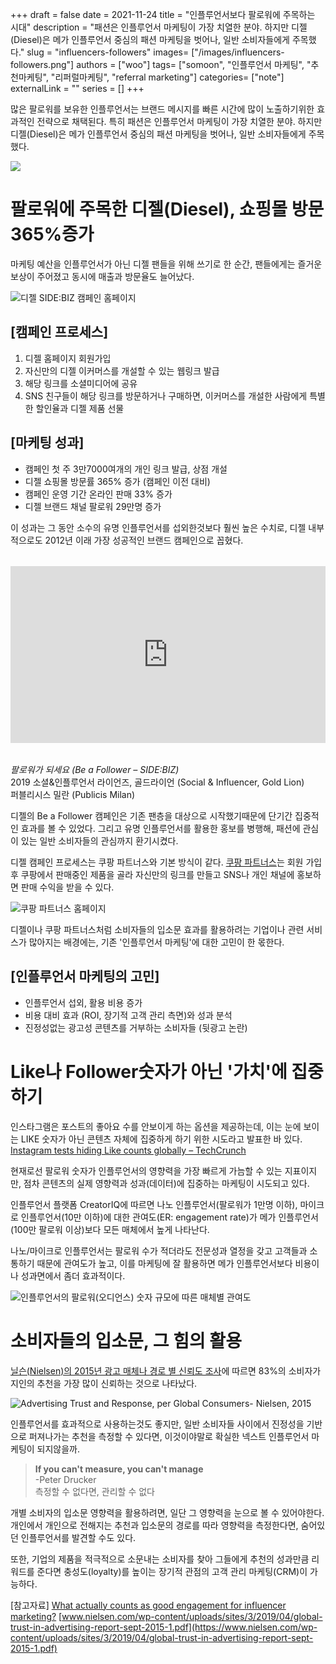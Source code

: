 +++ 
draft = false
date = 2021-11-24
title = "인플루언서보다 팔로워에 주목하는 시대"
description = "패션은 인플루언서 마케팅이 가장 치열한 분야. 하지만 디젤(Diesel)은 메가 인플루언서 중심의 패션 마케팅을 벗어나, 일반 소비자들에게 주목했다."
slug = "influencers-followers"
images= ["/images/influencers-followers.png"]
authors = ["woo"]
tags= ["somoon", "인플루언서 마케팅", "추천마케팅", "리퍼럴마케팅", "referral marketing"]
categories= ["note"]
externalLink = ""
series = []
+++

많은 팔로워를 보유한 인플루언서는 브랜드 메시지를 빠른 시간에 많이 노출하기위한 효과적인 전략으로 채택된다. 특히 패션은 인플루언서 마케팅이 가장 치열한 분야. 하지만 디젤(Diesel)은 메가 인플루언서 중심의 패션 마케팅을 벗어나, 일반 소비자들에게 주목했다.

![](/images/influencers-followers.png)

# 팔로워에 주목한 디젤(Diesel),  쇼핑몰 방문 365%증가
마케팅 예산을 인플루언서가 아닌 디젤 팬들을 위해 쓰기로 한 순간, 팬들에게는 즐거운 보상이 주어졌고 동시에 매출과 방문율도 늘어났다. 

![디젤 SIDE:BIZ 캠페인 홈페이지](/images/diesel.png)

## [캠페인 프로세스]
1. 디젤 홈페이지 회원가입
2. 자신만의 디젤 이커머스를 개설할 수 있는 웹링크 발급
3. 해당 링크를 소셜미디어에 공유
4. SNS 친구들이 해당 링크를 방문하거나 구매하면, 이커머스를 개설한 사람에게 특별한 할인율과 디젤 제품 선물

## [마케팅 성과]
- 캠페인 첫 주 3만7000여개의 개인 링크 발급, 상점 개설
- 디젤 쇼핑몰 방문률 365% 증가 (캠페인 이전 대비)
- 캠페인 운영 기간 온라인 판매 33% 증가
- 디젤 브랜드 채널 팔로워 29만명 증가

이 성과는 그 동안 소수의 유명 인플루언서를 섭외한것보다 훨씬 높은 수치로, 디젤 내부적으로도 2012년 이래 가장 성공적인 브랜드 캠페인으로 꼽혔다.
<div style="position: relative; padding-bottom: 56.25%; height: 0; overflow: hidden; margin: 2rem 0;">
  <iframe 
    src="https://www.youtube.com/embed/KMEq5AHc6Z8?feature=oembed" 
    style="position: absolute; top: 0; left: 0; width: 100%; height: 100%; border: 0;" 
    allow="accelerometer; autoplay; clipboard-write; encrypted-media; gyroscope; picture-in-picture" 
    allowfullscreen>
  </iframe>
</div>

*팔로워가 되세요 (Be a Follower – SIDE:BIZ)*  
2019 소셜&인플루언서 라이언즈, 골드라이언 (Social & Influencer, Gold Lion)  
퍼블리시스 밀란 (Publicis Milan)

디젤의 Be a Follower 캠페인은 기존 팬층을 대상으로 시작했기때문에 단기간 집중적인 효과를 볼 수 있었다. 그리고 유명 인플루언서를 활용한 홍보를 병행해, 패션에 관심이 있는 일반 소비자들의 관심까지 환기시켰다.

디젤 캠페인 프로세스는 쿠팡 파트너스와 기본 방식이 같다. [쿠팡 파트너스](https://partners.coupang.com/)는 회원 가입 후 쿠팡에서 판매중인 제품을 골라 자신만의 링크를 만들고 SNS나 개인 채널에 홍보하면 판매 수익을 받을 수 있다.

![쿠팡 파트너스 홈페이지](/images/coupang_partners.png)

디젤이나 쿠팡 파트너스처럼 소비자들의 입소문 효과를 활용하려는 기업이나 관련 서비스가 많아지는 배경에는, 기존 '인플루언서 마케팅'에 대한 고민이 한 몫한다. 

## [인플루언서 마케팅의 고민]
- 인플루언서 섭외, 활용 비용 증가
- 비용 대비 효과 (ROI, 장기적 고객 관리 측면)와 성과 분석
- 진정성없는 광고성 콘텐츠를 거부하는 소비자들 (뒷광고 논란)

# Like나 Follower숫자가 아닌 '가치'에 집중하기
인스타그램은 포스트의 좋아요 수를 안보이게 하는 옵션을 제공하는데, 이는 눈에 보이는 LIKE 숫자가 아닌 콘텐츠 자체에 집중하게 하기 위한 시도라고 발표한 바 있다. [Instagram tests hiding Like counts globally – TechCrunch](https://techcrunch.com/2019/11/14/instagram-private-like-counts/)

현재로선 팔로워 숫자가 인플루언서의 영향력을 가장 빠르게 가늠할 수 있는 지표이지만, 점차 콘텐츠의 실제 영향력과 성과(데이터)에 집중하는 마케팅이 시도되고 있다.

인플루언서 플랫폼 CreatorIQ에 따르면 나노 인플루언서(팔로워가 1만명 이하), 마이크로 인플루언서(10만 이하)에 대한 관여도(ER: engagement rate)가 메가 인플루언서(100만 팔로워 이상)보다 모든 매체에서 높게 나타난다.

나노/마이크로 인플루언서는 팔로워 수가 적더라도 전문성과 열정을 갖고 고객들과 소통하기 때문에 관여도가 높고, 이를 마케팅에 잘 활용하면 메가 인플루언서보다 비용이나 성과면에서 좀더 효과적이다.

![인플루언서의 팔로워(오디언스) 숫자 규모에 따른 매체별 관여도](/images/nano-influencer.png)

# 소비자들의 입소문, 그 힘의 활용
[닐슨(Nielsen)의 2015년 광고 매체나 경로 별 신뢰도 조사](https://www.nielsen.com/wp-content/uploads/sites/3/2019/04/global-trust-in-advertising-report-sept-2015-1.pdf)에 따르면 83%의 소비자가 지인의 추천을 가장 많이 신뢰하는 것으로 나타났다.

![Advertising Trust and Response, per Global Consumers- Nielsen, 2015](/images/advertising_trust_nielsen_2015.png)

인플루언서를 효과적으로 사용하는것도 좋지만, 일반 소비자들 사이에서 진정성을 기반으로 퍼져나가는 추천을 측정할 수 있다면, 이것이야말로 확실한 넥스트 인플루언서 마케팅이 되지않을까.

<blockquote><strong>If you can't measure, you can't manage</strong><br>-Peter Drucker <br>측정할 수 없다면, 관리할 수 없다</blockquote>

개별 소비자의 입소문 영향력을 활용하려면, 일단 그 영향력을 눈으로 볼 수 있어야한다. 개인에서 개인으로 전해지는 추천과 입소문의 경로를 따라 영향력을 측정한다면, 숨어있던 인플루언서를 발견할 수도 있다.

또한, 기업의 제품을 적극적으로 소문내는 소비자를 찾아 그들에게 추천의 성과만큼 리워드를 준다면 충성도(loyalty)를 높이는 장기적 관점의 고객 관리 마케팅(CRM)이 가능하다. 

[참고자료]
[What actually counts as good engagement for influencer marketing?](http://www.tubefilter.com/2019/07/09/influencer-marketing-good-engagement-rates-data/)
[www.nielsen.com/wp-content/uploads/sites/3/2019/04/global-trust-in-advertising-report-sept-2015-1.pdf](https://www.nielsen.com/wp-content/uploads/sites/3/2019/04/global-trust-in-advertising-report-sept-2015-1.pdf)


<!-- 
<a href="" rel="noopener"></a><a href="" rel="noopener"></a></p><hr><p><a href="https://somoon.io" rel="noreferrer">소문(somoon)</a>은 쉽고 간단하게 친구 초대 이벤트를 제작, 개별 소비자의 네트워크 영향력을 측정해 실시간 보상함으로써, 리퍼럴 마케팅을 도입할 수 있도록 지원합니다. </p><div class="kg-card kg-button-card kg-align-left"><a href="https://tally.so#tally-open=waex9Z&amp;tally-layout=modal&amp;tally-emoji-text=📩&amp;tally-emoji-animation=wave" class="kg-btn kg-btn-accent">문의 남기기</a></div> -->